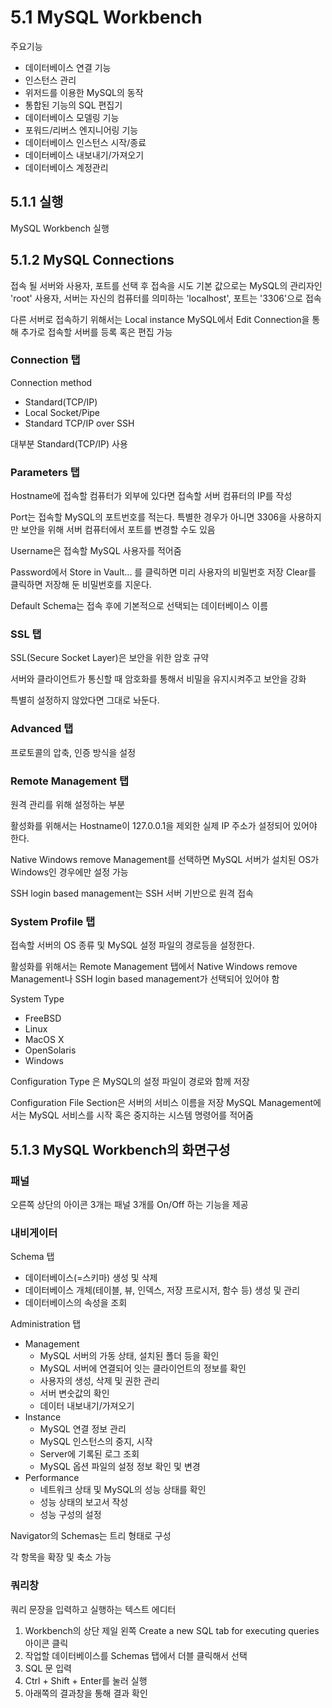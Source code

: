 # 5.1 MySQL Workbench

주요기능
- 데이터베이스 연결 기능
- 인스턴스 관리
- 위저드를 이용한 MySQL의 동작
- 통합된 기능의 SQL 편집기
- 데이터베이스 모델링 기능
- 포워드/리버스 엔지니어링 기능
- 데이터베이스 인스턴스 시작/종료
- 데이터베이스 내보내기/가져오기
- 데이터베이스 계정관리

## 5.1.1  실행

MySQL Workbench 실행

## 5.1.2 MySQL Connections

접속 될 서버와 사용자, 포트를 선택 후 접속을 시도
기본 값으로는 MySQL의 관리자인 'root' 사용자, 서버는 자신의 컴퓨터를 의미하는 'localhost', 포트는 '3306'으로 접속

다른 서버로 접속하기 위해서는 Local instance MySQL에서 Edit Connection을 통해 추가로 접속할 서버를 등록 혹은 편집 가능

### Connection 탭

Connection method
- Standard(TCP/IP)
- Local Socket/Pipe
- Standard TCP/IP over SSH

대부분 Standard(TCP/IP) 사용

### Parameters 탭

Hostname에 접속할 컴퓨터가 외부에 있다면 접속할 서버 컴퓨터의 IP를 작성

Port는 접속할 MySQL의 포트번호를 적는다. 특별한 경우가 아니면 3306을 사용하지만 보안을 위해 서버 컴퓨터에서 포트를 변경할 수도 있음

Username은 접속할 MySQL 사용자를 적어줌

Password에서 Store in Vault... 를 클릭하면 미리 사용자의 비밀번호 저장 Clear를 클릭하면 저장해 둔 비밀번호를 지운다.

Default Schema는 접속 후에 기본적으로 선택되는 데이터베이스 이름

### SSL 탭

SSL(Secure Socket Layer)은 보안을 위한 암호 규약

서버와 클라이언트가 통신할 때 암호화를 통해서 비밀을 유지시켜주고 보안을 강화

특별히 설정하지 않았다면 그대로 놔둔다.

### Advanced 탭

프로토콜의 압축, 인증 방식을 설정

### Remote Management 탭

원격 관리를 위해 설정하는 부분

활성화를 위해서는 Hostname이 127.0.0.1을 제외한 실제 IP 주소가 설정되어 있어야 한다.

Native Windows remove Management를 선택하면 MySQL 서버가 설치된 OS가 Windows인 경우에만 설정 가능

SSH login  based management는 SSH 서버 기반으로 원격 접속

### System Profile 탭

접속할 서버의 OS 종류 및  MySQL 설정 파일의 경로등을 설정한다.

활성화를 위해서는 Remote Management 탭에서 Native Windows remove Management나 SSH login based management가 선택되어 있어야 함

System Type
- FreeBSD
- Linux
- MacOS X
- OpenSolaris
- Windows

Configuration Type 은 MySQL의 설정 파일이 경로와 함께 저장

Configuration File Section은 서버의 서비스 이름을 저장
MySQL Management에서는 MySQL 서비스를 시작 혹은 중지하는 시스템 명령어를 적어줌

## 5.1.3 MySQL Workbench의 화면구성

### 패널

오른쪽 상단의 아이콘 3개는 패널 3개를  On/Off 하는 기능을 제공

### 내비게이터

Schema 탭
- 데이터베이스(=스키마) 생성 및 삭제
- 데이터베이스 개체(테이블, 뷰, 인덱스, 저장 프로시저, 함수 등) 생성 및 관리
- 데이터베이스의 속성을 조회

Administration 탭
- Management
  - MySQL 서버의 가동 상태, 설치된 폴더 등을 확인
  - MySQL 서버에 연결되어 잇는 클라이언트의 정보를 확인
  - 사용자의 생성, 삭제 및 권한 관리
  - 서버 변숫값의 확인
  - 데이터 내보내기/가져오기
- Instance
  - MySQL 연결 정보 관리
  - MySQL 인스턴스의 중지, 시작
  - Server에 기록된 로그 조회
  - MySQL 옵션 파일의 설정 정보 확인 및 변경
- Performance
  - 네트워크 상태 및 MySQL의 성능 상태를 확인
  - 성능 상태의 보고서 작성
  - 성능 구성의 설정

Navigator의 Schemas는 트리 형태로 구성

각 항목을 확장 및 축소 가능

### 쿼리창

쿼리 문장을 입력하고 실행하는 텍스트 에디터

1. Workbench의 상단 제일 왼쪽 Create a new SQL tab for executing queries 아이콘 클릭
2. 작업할 데이터베이스를 Schemas 탭에서 더블 클릭해서 선택
3. SQL 문 입력
4. Ctrl + Shift + Enter를 눌러 실행
5. 아래쪽의 결과창을 통해 결과 확인